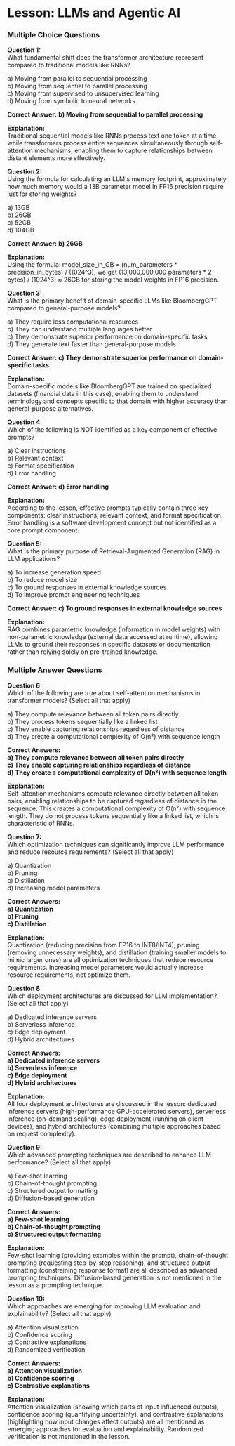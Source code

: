 # Lesson: LLMs and Agentic AI

### Multiple Choice Questions

**Question 1:**  
What fundamental shift does the transformer architecture represent compared to traditional models like RNNs?

a) Moving from parallel to sequential processing  
b) Moving from sequential to parallel processing  
c) Moving from supervised to unsupervised learning  
d) Moving from symbolic to neural networks  

**Correct Answer:** **b) Moving from sequential to parallel processing**  

**Explanation:**  
Traditional sequential models like RNNs process text one token at a time, while transformers process entire sequences simultaneously through self-attention mechanisms, enabling them to capture relationships between distant elements more effectively.

**Question 2:**  
Using the formula for calculating an LLM's memory footprint, approximately how much memory would a 13B parameter model in FP16 precision require just for storing weights?

a) 13GB  
b) 26GB  
c) 52GB  
d) 104GB  

**Correct Answer:** **b) 26GB**  

**Explanation:**  
Using the formula: model_size_in_GB = (num_parameters * precision_in_bytes) / (1024^3), we get (13,000,000,000 parameters * 2 bytes) / (1024^3) ≈ 26GB for storing the model weights in FP16 precision.

**Question 3:**  
What is the primary benefit of domain-specific LLMs like BloombergGPT compared to general-purpose models?

a) They require less computational resources  
b) They can understand multiple languages better  
c) They demonstrate superior performance on domain-specific tasks  
d) They generate text faster than general-purpose models  

**Correct Answer:** **c) They demonstrate superior performance on domain-specific tasks**  

**Explanation:**  
Domain-specific models like BloombergGPT are trained on specialized datasets (financial data in this case), enabling them to understand terminology and concepts specific to that domain with higher accuracy than general-purpose alternatives.

**Question 4:**  
Which of the following is NOT identified as a key component of effective prompts?

a) Clear instructions  
b) Relevant context  
c) Format specification  
d) Error handling  

**Correct Answer:** **d) Error handling**  

**Explanation:**  
According to the lesson, effective prompts typically contain three key components: clear instructions, relevant context, and format specification. Error handling is a software development concept but not identified as a core prompt component.

**Question 5:**  
What is the primary purpose of Retrieval-Augmented Generation (RAG) in LLM applications?

a) To increase generation speed  
b) To reduce model size  
c) To ground responses in external knowledge sources  
d) To improve prompt engineering techniques  

**Correct Answer:** **c) To ground responses in external knowledge sources**  

**Explanation:**  
RAG combines parametric knowledge (information in model weights) with non-parametric knowledge (external data accessed at runtime), allowing LLMs to ground their responses in specific datasets or documentation rather than relying solely on pre-trained knowledge.

### Multiple Answer Questions

**Question 6:**  
Which of the following are true about self-attention mechanisms in transformer models? (Select all that apply)

a) They compute relevance between all token pairs directly  
b) They process tokens sequentially like a linked list  
c) They enable capturing relationships regardless of distance  
d) They create a computational complexity of O(n²) with sequence length  

**Correct Answers:**  
**a) They compute relevance between all token pairs directly**  
**c) They enable capturing relationships regardless of distance**  
**d) They create a computational complexity of O(n²) with sequence length**  

**Explanation:**  
Self-attention mechanisms compute relevance directly between all token pairs, enabling relationships to be captured regardless of distance in the sequence. This creates a computational complexity of O(n²) with sequence length. They do not process tokens sequentially like a linked list, which is characteristic of RNNs.

**Question 7:**  
Which optimization techniques can significantly improve LLM performance and reduce resource requirements? (Select all that apply)

a) Quantization  
b) Pruning  
c) Distillation  
d) Increasing model parameters  

**Correct Answers:**  
**a) Quantization**  
**b) Pruning**  
**c) Distillation**  

**Explanation:**  
Quantization (reducing precision from FP16 to INT8/INT4), pruning (removing unnecessary weights), and distillation (training smaller models to mimic larger ones) are all optimization techniques that reduce resource requirements. Increasing model parameters would actually increase resource requirements, not optimize them.

**Question 8:**  
Which deployment architectures are discussed for LLM implementation? (Select all that apply)

a) Dedicated inference servers  
b) Serverless inference  
c) Edge deployment  
d) Hybrid architectures  

**Correct Answers:**  
**a) Dedicated inference servers**  
**b) Serverless inference**  
**c) Edge deployment**  
**d) Hybrid architectures**  

**Explanation:**  
All four deployment architectures are discussed in the lesson: dedicated inference servers (high-performance GPU-accelerated servers), serverless inference (on-demand scaling), edge deployment (running on client devices), and hybrid architectures (combining multiple approaches based on request complexity).

**Question 9:**  
Which advanced prompting techniques are described to enhance LLM performance? (Select all that apply)

a) Few-shot learning  
b) Chain-of-thought prompting  
c) Structured output formatting  
d) Diffusion-based generation  

**Correct Answers:**  
**a) Few-shot learning**  
**b) Chain-of-thought prompting**  
**c) Structured output formatting**  

**Explanation:**  
Few-shot learning (providing examples within the prompt), chain-of-thought prompting (requesting step-by-step reasoning), and structured output formatting (constraining response format) are all described as advanced prompting techniques. Diffusion-based generation is not mentioned in the lesson as a prompting technique.

**Question 10:**  
Which approaches are emerging for improving LLM evaluation and explainability? (Select all that apply)

a) Attention visualization  
b) Confidence scoring  
c) Contrastive explanations  
d) Randomized verification  

**Correct Answers:**  
**a) Attention visualization**  
**b) Confidence scoring**  
**c) Contrastive explanations**  

**Explanation:**  
Attention visualization (showing which parts of input influenced outputs), confidence scoring (quantifying uncertainty), and contrastive explanations (highlighting how input changes affect outputs) are all mentioned as emerging approaches for evaluation and explainability. Randomized verification is not mentioned in the lesson.